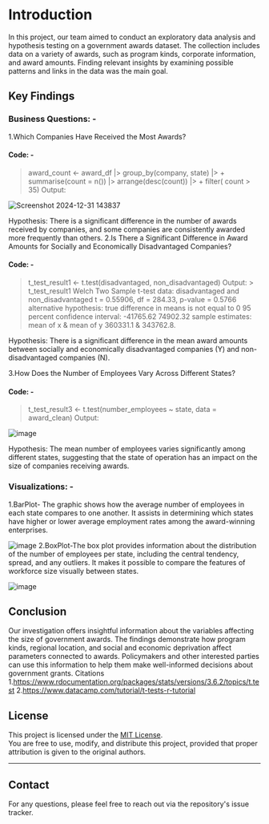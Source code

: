 # Introduction
In this project, our team aimed to conduct an exploratory data analysis and hypothesis testing on a government awards dataset. The collection includes data on a variety of awards, such as program kinds, corporate information, and award amounts. Finding relevant insights by examining possible patterns and links in the data was the main goal.
## Key Findings
### Business Questions: -
1.Which Companies Have Received the Most Awards?
#### Code: -
> award_count <- award_df |> group_by(company, state) |> + summarise(count = n()) |> arrange(desc(count)) |> + filter( count > 35)
Output:

 ![Screenshot 2024-12-31 143837](https://github.com/user-attachments/assets/ec279aa2-a46a-4732-8d1c-d22b103f82f4)

Hypothesis: There is a significant difference in the number of awards received by companies, and some companies are consistently awarded more frequently than others.
2.Is There a Significant Difference in Award Amounts for Socially and Economically Disadvantaged Companies?
#### Code: -
> t_test_result1 <- t.test(disadvantaged, non_disadvantaged)
Output: > t_test_result1
> Welch Two Sample t-test
> data: disadvantaged and non_disadvantaged t = 0.55906, df = 284.33, p-value = 0.5766 alternative hypothesis: true difference in means is not equal to 0 95 percent confidence interval: -41765.62 74902.32 sample estimates: mean of x & mean of y 360331.1 & 343762.8.

Hypothesis: There is a significant difference in the mean award amounts between socially and economically disadvantaged companies (Y) and non-disadvantaged companies (N).

3.How Does the Number of Employees Vary Across Different States?
#### Code: -
> t_test_result3 <- t.test(number_employees ~ state, data = award_clean)
Output:

![image](https://github.com/user-attachments/assets/84bde9de-5f83-41c1-8815-be49b9ceb970)
 
Hypothesis: The mean number of employees varies significantly among different states, suggesting that the state of operation has an impact on the size of companies receiving awards.
### Visualizations: -
1.BarPlot-
The graphic shows how the average number of employees in each state compares to one another. It assists in determining which states have higher or lower average employment rates among the award-winning enterprises.

![image](https://github.com/user-attachments/assets/e2da779e-cc5e-48bb-87d1-6b6aa50e35e9)
2.BoxPlot-The box plot provides information about the distribution of the number of employees per state, including the central tendency, spread, and any outliers. It makes it possible to compare the features of workforce size visually between states.

![image](https://github.com/user-attachments/assets/30721a67-51a9-41a3-a414-9e4ada510f0f)

## Conclusion
Our investigation offers insightful information about the variables affecting the size of government awards. The findings demonstrate how program kinds, regional location, and social and economic deprivation affect parameters connected to awards. Policymakers and other interested parties can use this information to help them make well-informed decisions about government grants.
Citations
1.https://www.rdocumentation.org/packages/stats/versions/3.6.2/topics/t.test
2.https://www.datacamp.com/tutorial/t-tests-r-tutorial
## License

This project is licensed under the [MIT License](LICENSE).  
You are free to use, modify, and distribute this project, provided that proper attribution is given to the original authors.

---

## Contact
For any questions, please feel free to reach out via the repository's issue tracker.
